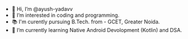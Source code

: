 - 👋 Hi, I’m @ayush-yadavv
- 👀 I’m interested in coding and programming.
- 📚 I'm curently pursuing B.Tech. from - GCET, Greater Noida. 
- 🌱 I’m currently learning Native Android Devolopment (Kotlin) and DSA.

<!---
ayush-yadavv/ayush-yadavv is a ✨ special ✨ repository because its `README.md` (this file) appears on your GitHub profile.
You can click the Preview link to take a look at your changes.
--->
